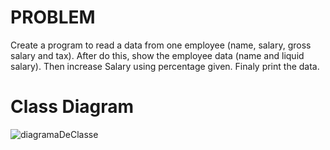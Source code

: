 # PROBLEM

Create a program to read a data from one employee (name, salary, gross salary and tax). After do this, show the employee data (name and liquid salary). Then increase Salary using percentage given. Finaly print the data.

# Class Diagram
![diagramaDeClasse](https://i.ibb.co/wp5Nk6k/employeecase.jpg)
